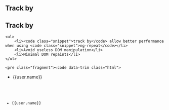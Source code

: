 <section>
    <h1>Track by</h1>
</section>


<section>
    <h2>Track by</h2>
    
    <ul>
        <li><code class="snippet">track by</code> allow better performance when using <code class="snippet">ng-repeat</code></li>
        <li>Avoid useless DOM manipulation</li>
        <li>Minimal DOM repaints</li>
    </ul>
    
    <pre class="fragment"><code data-trim class="html">
<ul>
        <li ng-repeat="user in users">{{user.name}}</li>
</ul>
    </code></pre>
    <pre class="fragment"><code data-trim class="html">
<ul>
        <li ng-repeat="user in users track by user.id">{{user.name}}</li>
</ul>
    </code></pre>
    
</section>